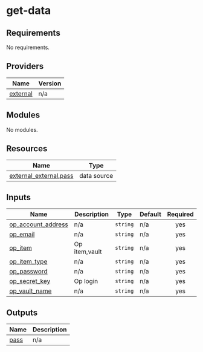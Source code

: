# get-data

<!-- BEGINNING OF PRE-COMMIT-TERRAFORM DOCS HOOK -->
## Requirements

No requirements.

## Providers

| Name | Version |
|------|---------|
| <a name="provider_external"></a> [external](#provider\_external) | n/a |

## Modules

No modules.

## Resources

| Name | Type |
|------|------|
| [external_external.pass](https://registry.terraform.io/providers/hashicorp/external/latest/docs/data-sources/external) | data source |

## Inputs

| Name | Description | Type | Default | Required |
|------|-------------|------|---------|:--------:|
| <a name="input_op_account_address"></a> [op\_account\_address](#input\_op\_account\_address) | n/a | `string` | n/a | yes |
| <a name="input_op_email"></a> [op\_email](#input\_op\_email) | n/a | `string` | n/a | yes |
| <a name="input_op_item"></a> [op\_item](#input\_op\_item) | Op item,vault | `string` | n/a | yes |
| <a name="input_op_item_type"></a> [op\_item\_type](#input\_op\_item\_type) | n/a | `string` | n/a | yes |
| <a name="input_op_password"></a> [op\_password](#input\_op\_password) | n/a | `string` | n/a | yes |
| <a name="input_op_secret_key"></a> [op\_secret\_key](#input\_op\_secret\_key) | Op login | `string` | n/a | yes |
| <a name="input_op_vault_name"></a> [op\_vault\_name](#input\_op\_vault\_name) | n/a | `string` | n/a | yes |

## Outputs

| Name | Description |
|------|-------------|
| <a name="output_pass"></a> [pass](#output\_pass) | n/a |
<!-- END OF PRE-COMMIT-TERRAFORM DOCS HOOK -->
